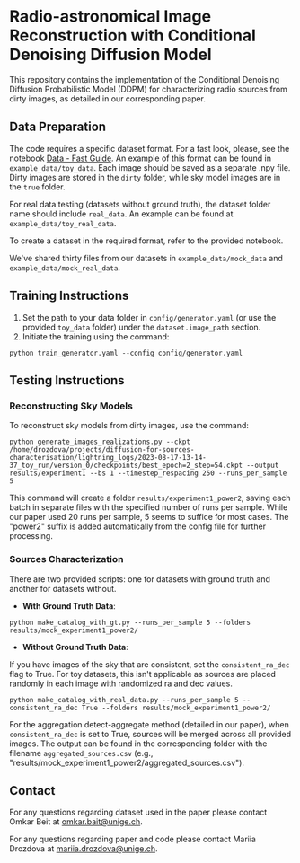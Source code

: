 # Radio-astronomical Image Reconstruction with Conditional Denoising Diffusion Model

This repository contains the implementation of the Conditional Denoising Diffusion Probabilistic Model (DDPM) for characterizing radio sources from dirty images, as detailed in our corresponding paper.

## Data Preparation

The code requires a specific dataset format. For a fast look, please, see the notebook [Data - Fast Guide]([mhttps://github.com/MariiaDrozdova/diffusion-for-sources-characterisation/blob/main/Data%20-%20Fast%20Guide.ipynb]). An example of this format can be found in `example_data/toy_data`. Each image should be saved as a separate .npy file. Dirty images are stored in the `dirty` folder, while sky model images are in the `true` folder.

For real data testing (datasets without ground truth), the dataset folder name should include `real_data`. An example can be found at `example_data/toy_real_data`.

To create a dataset in the required format, refer to the provided notebook.

We've shared thirty files from our datasets in `example_data/mock_data` and `example_data/mock_real_data`. 

## Training Instructions

1. Set the path to your data folder in `config/generator.yaml` (or use the provided `toy_data` folder) under the `dataset.image_path` section.
2. Initiate the training using the command:
```
python train_generator.yaml --config config/generator.yaml
```

## Testing Instructions 

### Reconstructing Sky Models
To reconstruct sky models from dirty images, use the command:

```
python generate_images_realizations.py --ckpt /home/drozdova/projects/diffusion-for-sources-characterisation/lightning_logs/2023-08-17-13-14-37_toy_run/version_0/checkpoints/best_epoch=2_step=54.ckpt --output results/experiment1 --bs 1 --timestep_respacing 250 --runs_per_sample 5
```
This command will create a folder `results/experiment1_power2`, saving each batch in separate files with the specified number of runs per sample. While our paper used 20 runs per sample, 5 seems to suffice for most cases. The "power2" suffix is added automatically from the config file for further processing.

### Sources Characterization

There are two provided scripts: one for datasets with ground truth and another for datasets without.

- **With Ground Truth Data**:
```
python make_catalog_with_gt.py --runs_per_sample 5 --folders results/mock_experiment1_power2/
```
- **Without Ground Truth Data**:

If you have images of the sky that are consistent, set the `consistent_ra_dec` flag to True. For toy datasets, this isn't applicable as sources are placed randomly in each image with randomized ra and dec values.


```
python make_catalog_with_real_data.py --runs_per_sample 5 --consistent_ra_dec True --folders results/mock_experiment1_power2/
```

For the aggregation detect-aggregate method (detailed in our paper), when `consistent_ra_dec` is set to True, sources will be merged across all provided images. The output can be found in the corresponding folder with the filename `aggregated_sources.csv` (e.g., "results/mock_experiment1_power2/aggregated_sources.csv").

## Contact

For any questions regarding dataset used in the paper please contact Omkar Beit at [omkar.bait@unige.ch](mailto:omkar.bait@unige.ch).

For any questions regarding paper and code please contact Mariia Drozdova at [mariia.drozdova@unige.ch](mailto:mariia.drozdova@unige.ch).

